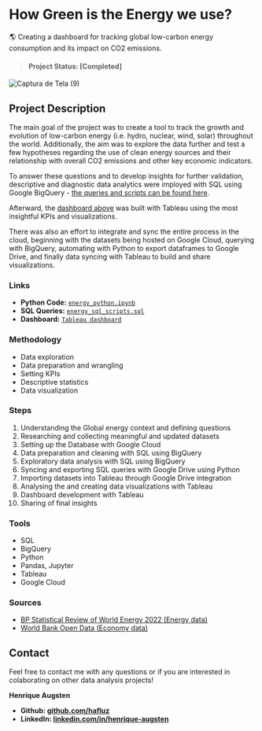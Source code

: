 # How Green is the Energy we use? 
🌎 Creating a dashboard for tracking global low-carbon energy consumption and its impact on CO2 emissions.

> #### Project Status: [Completed]


![Captura de Tela (9)](https://user-images.githubusercontent.com/122936255/215545006-45224a36-7173-4e34-978f-217180bcca6f.png)


## Project Description
The main goal of the project was to create a tool to track the growth and evolution of low-carbon energy (i.e. hydro, nuclear, wind, solar) throughout the world. Additionally, the aim was to explore the data further and test a few hypotheses regarding the use of clean energy sources and their relationship with overall CO2 emissions and other key economic indicators. 

To answer these questions and to develop insights for further validation, descriptive and diagnostic data analytics were imployed with SQL using Google BigQuery - [the queries and scripts can be found here](https://github.com/hafluz/energy_data/blob/main/energy_python.ipynb).

Afterward, the [dashboard above](https://public.tableau.com/views/GlobalEnergyConsumptionDashboard/HOWGREENISTHEENERGYWEUSE?:language=pt-BR&publish=yes&:display_count=n&:origin=viz_share_link) was built with Tableau using the most insightful KPIs and visualizations.

There was also an effort to integrate and sync the entire process in the cloud, beginning with the datasets being hosted on Google Cloud, querying with BigQuery, automating with Python to export dataframes to Google Drive, and finally data syncing with Tableau to build and share visualizations. 


### Links
* **Python Code:** [`energy_python.ipynb`](https://github.com/hafluz/energy_data/blob/main/energy_python.ipynb)   
* **SQL Queries:** [`energy_sql_scripts.sql`](https://github.com/hafluz/energy_data/blob/main/energy_sql_scripts.sql)    
* **Dashboard:** [`Tableau dashboard`](https://public.tableau.com/views/GlobalEnergyConsumptionDashboard/HOWGREENISTHEENERGYWEUSE?:language=pt-BR&publish=yes&:display_count=n&:origin=viz_share_link)  


### Methodology
* Data exploration
* Data preparation and wrangling
* Setting KPIs
* Descriptive statistics   
* Data visualization

### Steps

1. Understanding the Global energy context and defining questions
2. Researching and collecting meaningful and updated datasets
3. Setting up the Database with Google Cloud
4. Data preparation and cleaning with SQL using BigQuery 
5. Exploratory data analysis with SQL using BigQuery 
6. Syncing and exporting SQL queries with Google Drive using Python
7. Importing datasets into Tableau through Google Drive integration
8. Analysing the and creating data visualizations with Tableau
9. Dashboard development with Tableau
10. Sharing of final insights

### Tools
* SQL
* BigQuery
* Python
* Pandas, Jupyter
* Tableau
* Google Cloud


### Sources
* [BP Statistical Review of World Energy 2022 (Energy data)](https://www.bp.com/en/global/corporate/energy-economics/statistical-review-of-world-energy.html)
* [World Bank Open Data (Economy data)](https://data.worldbank.org)


## Contact
Feel free to contact me with any questions or if you are interested in colaborating on other data analysis projects!

**Henrique Augsten**

* **Github: [github.com/hafluz](https://github.com/hafluz)**
* **LinkedIn: [linkedin.com/in/henrique-augsten](https://www.linkedin.com/in/henrique-augsten)**


